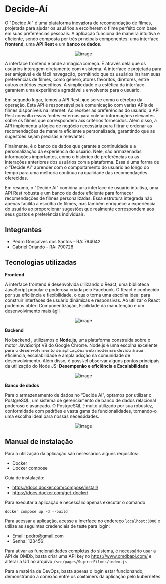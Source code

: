 # Decide-Aí

O "Decide Ai" é uma plataforma inovadora de recomendação de filmes, projetada para ajudar os usuários a escolherem o filme perfeito com base em suas preferências pessoais. A aplicação funciona de maneira intuitiva e eficiente, sendo composta por três principais componentes: uma interface **frontend**, uma **API Rest** e um **banco de dados**.

<div align="center">


![image](https://github.com/user-attachments/assets/1c7fef37-5e86-454c-924b-96d80d0c3873)

</div>


A interface frontend é onde a mágica começa. É através dela que os usuários interagem diretamente com o sistema. A interface é projetada para ser amigável e de fácil navegação, permitindo que os usuários insiram suas preferências de filmes, como gênero, atores favoritos, diretores, entre outros critérios específicos. A simplicidade e a estética da interface garantem uma experiência agradável e envolvente para o usuário.

Em segundo lugar, temos a API Rest, que serve como o cérebro da operação. Esta API é responsável pela comunicação com varias APIs de filmes disponíveis na internet. Ao receber as preferências do usuário, a API Rest consulta essas fontes externas para coletar informações relevantes sobre os filmes que correspondem aos critérios fornecidos. Além disso, a API implementa a lógica de negócio necessária para filtrar e ordenar as recomendações de maneira eficiente e personalizada, garantindo que as sugestões sejam precisas e relevantes.

Finalmente, é o banco de dados que garante a continuidade e a personalização da experiência do usuário. Nele, são armazenadas informações importantes, como o histórico de preferências ou as interações anteriores dos usuários com a plataforma. Essa é uma forma de o "Decide Ai" aprender com o comportamento do usuário ao longo do tempo para uma melhoria contínua na qualidade das recomendações oferecidas.

Em resumo, o "Decide Ai" combina uma interface de usuário intuitiva, uma API Rest robusta e um banco de dados eficiente para fornecer recomendações de filmes personalizadas. Essa estrutura integrada não apenas facilita a escolha de filmes, mas também enriquece a experiência do usuário ao proporcionar sugestões que realmente correspondem aos seus gostos e preferências individuais.

## Integrantes

* Pedro Gonçalves dos Santos - RA: 794042
* Gabriel Orlando - RA: 790728

## Tecnologias utilizadas
**Frontend**

A interface frontend é desenvolvida utilizando o React, uma biblioteca JavaScript popular e poderosa criada pelo Facebook. O React é conhecido por sua eficiência e flexibilidade, o que o torna uma escolha ideal para construir interfaces de usuário dinâmicas e responsivas. Ao utilizar o React podemos obter: Componentização, Facilidade da manutenção e um desenvolvimento mais ágil

<div align="center">

  ![image](https://github.com/user-attachments/assets/e650add5-df32-4cc7-8355-e1ae8e866b0e)

</div>

**Backend**

No backend , utilizamos o **Node.js**, uma plataforma construída sobre o motor JavaScript V8 do Google Chrome. Node.js é uma escolha excelente para o desenvolvimento de aplicações web modernas devido à sua eficiência, escalabilidade e ampla adoção na comunidade de desenvolvimento. Além disso, é possível observar alguns pontos principais da utilização do Node JS: **Desempenho e eficiência e Escalabilidade**

<div align="center">


![image](https://github.com/user-attachments/assets/5c77a6eb-4978-45aa-b67e-437cdc4788ba)

</div>


**Banco de dados**

Para o armazenamento de dados no "Decide Ai", optamos por utilizar o PostgreSQL, um sistema de gerenciamento de banco de dados relacional poderoso e avançado. O PostgreSQL é muito utilizado por sua robustez, conformidade com padrões e vasta gama de funcionalidades, tornando-o uma escolha ideal para nossas necessidades. 

<div align="center">


![image](https://github.com/user-attachments/assets/35747706-10f2-46c4-a72f-ea2e7a02ff9d)

</div>

## Manual de instalação

Para a utilização da aplicação são necessários alguns requisitos:
  - Docker
  - Docker compose

Guia de instalação: 
- https://docs.docker.com/compose/install/ 
- https://docs.docker.com/get-docker/

Para executar a aplicação é necessário apenas executar o comando 

```
docker compose up -d --build
```

Para acessar a aplicação, acesse a interface no endereço `localhost:3000` e utilize as seguintes credenciais de teste para login:

- Email: pedro@gmail.com
- Senha: 123456

Para ativar as funcionalidades completas do sistema, é necessário usar a API de OMDb, basta criar uma API key no https://www.omdbapi.com/ e alterar a Url no arquivo `/src/pages/SugerirFilmes/index.js`

Para a matéria de DevOps, basta apenas o login estar funcionando, demonstrando a conexão entre os containers da aplicação pelo kubernetes